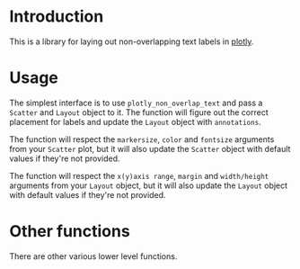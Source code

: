 # Introduction

This is a library for laying out non-overlapping text labels in [plotly](https://plot.ly).

# Usage

The simplest interface is to use `plotly_non_overlap_text` and pass
a `Scatter` and `Layout` object to it. The function will figure out
the correct placement for labels and update the `Layout` object
with `annotations`.

The function will respect the `markersize`, `color` and `fontsize`
arguments from your `Scatter` plot, but it will also update the
`Scatter` object with default values if they're not provided.

The function will respect the `x(y)axis range`, `margin` and
`width/height` arguments from your `Layout` object, but it will also
update the `Layout` object with default values if they're not
provided.

# Other functions

There are other various lower level functions.

